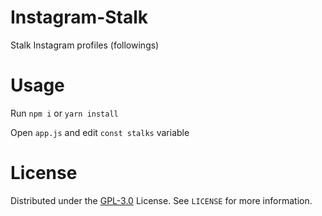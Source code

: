 # Instagram-Stalk

Stalk Instagram profiles (followings)

# Usage

Run `npm i` or `yarn install`

Open `app.js` and edit `const stalks` variable

# License

Distributed under the [GPL-3.0](https://www.gnu.org/licenses/gpl-3.0.html) License. See `LICENSE` for more information.
